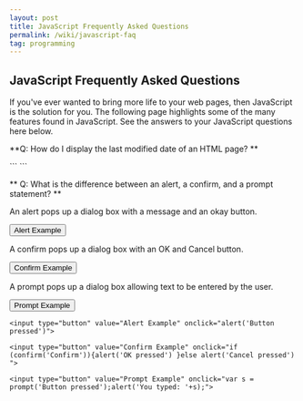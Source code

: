 ```yaml
---
layout: post
title: JavaScript Frequently Asked Questions
permalink: /wiki/javascript-faq
tag: programming
---
```


## JavaScript Frequently Asked Questions

If you've ever wanted to bring more life to your web pages, then JavaScript is the solution for you.  The following 
page highlights some of the many features found in JavaScript.  See the answers to your JavaScript questions here below. 

**Q: How do I display the last modified date of an HTML page? **

<html>
<script>
document.write("Last Modified: "+document.lastModified);
</script>
</html>
```
<script>
document.write("Last Modified: "+document.lastModified);
</script>
```

** Q: What is the difference between an alert, a confirm, and a prompt statement? **

An alert pops up a dialog box with a message and an okay button.  
<html><input type="button" value="Alert Example" onclick="alert('Button pressed')"></html>

A confirm pops up a dialog box with an OK and Cancel button.
<html><input type="button" value="Confirm Example" onclick="if (confirm('Confirm')){alert('OK pressed') }else alert('Cancel pressed') "></html>

A prompt pops up a dialog box allowing text to be entered by the user.
<html><input type="button" value="Prompt Example" onclick="var s = prompt('Button pressed');alert('You typed: '+s);"></html>

```
<input type="button" value="Alert Example" onclick="alert('Button pressed')">

<input type="button" value="Confirm Example" onclick="if (confirm('Confirm')){alert('OK pressed') }else alert('Cancel pressed') ">

<input type="button" value="Prompt Example" onclick="var s = prompt('Button pressed');alert('You typed: '+s);">
```